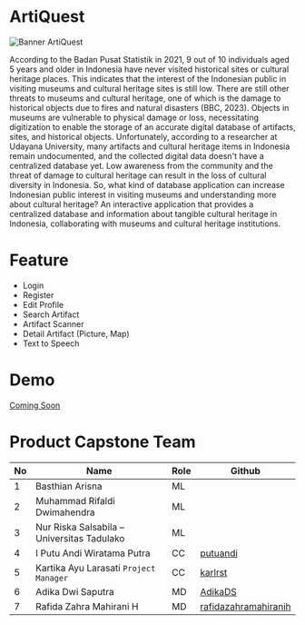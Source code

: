 # ArtiQuest
![Banner ArtiQuest]()

According to the Badan Pusat Statistik in 2021, 9 out of 10 individuals aged 5 years and older in Indonesia have never visited historical sites or cultural heritage places. This indicates that the interest of the Indonesian public in visiting museums and cultural heritage sites is still low. There are still other threats to museums and cultural heritage, one of which is the damage to historical objects due to fires and natural disasters (BBC, 2023). Objects in museums are vulnerable to physical damage or loss, necessitating digitization to enable the storage of an accurate digital database of artifacts, sites, and historical objects.
Unfortunately, according to a researcher at Udayana University, many artifacts and cultural heritage items in Indonesia remain undocumented, and the collected digital data doesn't have a centralized database yet. Low awareness from the community and the threat of damage to cultural heritage can result in the loss of cultural diversity in Indonesia.
So, what kind of database application can increase Indonesian public interest in visiting museums and understanding more about cultural heritage? An interactive application that provides a centralized database and information about tangible cultural heritage in Indonesia, collaborating with museums and cultural heritage institutions.


# Feature
* Login 
* Register
* Edit Profile
* Search Artifact
* Artifact Scanner
* Detail Artifact (Picture, Map)
* Text to Speech

# Demo
[Coming Soon]()

# Product Capstone Team
| No | Name | Role | Github |
| --- | --- | --- | --- |
| 1 | Basthian Arisna | ML | []() |
| 2 | Muhammad Rifaldi Dwimahendra | ML | []() |
| 3 | Nur Riska Salsabila – Universitas Tadulako | ML | []() |
| 4 | I Putu Andi Wiratama Putra | CC | [putuandi](https://github.com/putuandi) |
| 5 | Kartika Ayu Larasati `Project Manager` | CC | [karlrst](https://github.com/karlrst) |
| 6 | Adika Dwi Saputra | MD | [AdikaDS](https://github.com/AdikaDS) |
| 7 | Rafida Zahra Mahirani H | MD | [rafidazahramahiranih](https://github.com/rafidazahramahiranih) |
